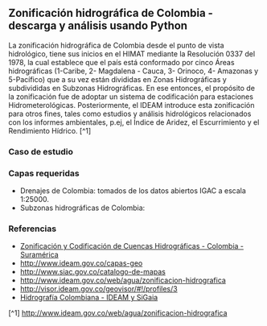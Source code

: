## Zonificación hidrográfica de Colombia - descarga y análisis usando Python

La zonificación hidrográfica de Colombia desde el punto de vista hidrológico, tiene sus inicios en el HIMAT mediante la Resolución 0337 del 1978, la cual establece que el país está conformado por cinco Áreas hidrográficas (1-Caribe, 2- Magdalena - Cauca, 3- Orinoco, 4- Amazonas y 5-Pacífico) que a su vez están divididas en Zonas Hidrográficas y subdivididas en Subzonas Hidrográficas. En ese entonces, el propósito de la zonificación fue de adoptar un sistema de codificación para estaciones Hidrometerológicas. Posteriormente, el IDEAM introduce esta zonificación para otros fines, tales como estudios y análisis hidrológicos relacionados con los informes ambientales, p.ej, el Índice de Aridez, el Escurrimiento y el Rendimiento Hídrico. [^1]


### Caso de estudio



### Capas requeridas

* Drenajes de Colombia: tomados de los datos abiertos IGAC a escala 1:25000.
* Subzonas hidrográficas de Colombia: 




### Referencias

* [Zonificación y Codificación de Cuencas Hidrográficas - Colombia - Suramérica](http://documentacion.ideam.gov.co/openbiblio/bvirtual/022655/MEMORIASMAPAZONIFICACIONHIDROGRAFICA.pdf)
* http://www.ideam.gov.co/capas-geo
* http://www.siac.gov.co/catalogo-de-mapas
* http://www.ideam.gov.co/web/agua/zonificacion-hidrografica
* http://visor.ideam.gov.co/geovisor/#!/profiles/3
* [Hidrografía Colombiana - IDEAM y SiGaia](https://www.arcgis.com/home/item.html?id=89f6818e093f4b0faa99b456ad98018d)



[^1] http://www.ideam.gov.co/web/agua/zonificacion-hidrografica